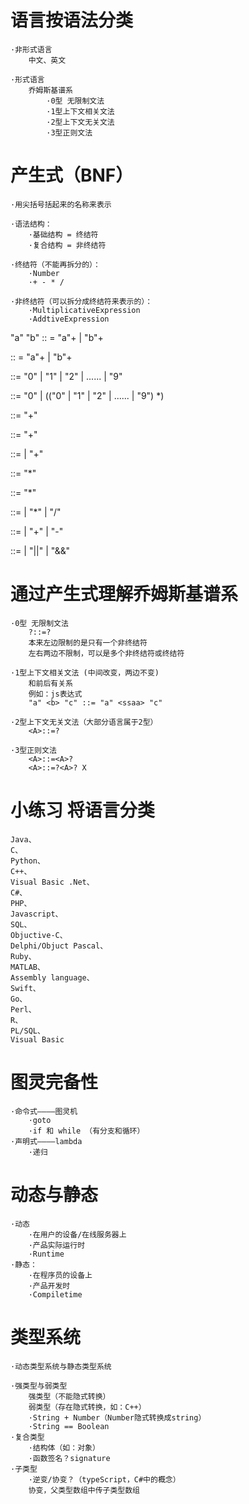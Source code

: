 # 语言按语法分类

    ·非形式语言
        中文、英文

    ·形式语言
        乔姆斯基谱系
            ·0型 无限制文法
            ·1型上下文相关文法
            ·2型上下文无关文法
            ·3型正则文法


# 产生式（BNF）
<!-- 
    BNF(巴科斯范式)表示语法规则的方式为：
    非终结符用尖括号括起。
    每条规则的左部是一个非终结符，
    右部是由非终结符和终结符组成的一个符号串，
    中间一般以“：：=”分开。
    具有相同左部的规则可以共用一个左部，各右部之间以直竖“|”隔开。 
-->
    ·用尖括号括起来的名称来表示

    ·语法结构：
        ·基础结构 = 终结符
        ·复合结构 = 非终结符

    ·终结符（不能再拆分的）：
        ·Number
        ·+ - * /

    ·非终结符（可以拆分成终结符来表示的）：
        ·MultiplicativeExpression
        ·AddtiveExpression


<!-- 定义一个语言由无数的a和无数的b组成 -->
"a"  "b"
<Program>:: = "a"+ | "b"+
<!-- 语言需要可递归，所以Program需要加上"a" 或 "b" -->
<Program>:: = <Program> "a"+ | <Program> "b"+



<!-- 定义一个数字 -->
<!-- 这里没有编程语言里数字类型的概念的，一切终结符都可以认为是字符 -->
<Number> ::= "0" | "1" | "2" | ...... | "9"



<!-- 定义一个十进制数 -->
<!-- 这样就排除了 01 这种情况 -->
<DecimalNumber> ::= "0" | (("0" | "1" | "2" | ...... | "9") <Number>*)
<!-- 加引号代表是字符，小括号不加引号代表是分组，可以类比正则里的小括号 -->



<!-- 加法表达式 -->
<!-- 第一步 -->
<AddictiveExpriession> ::= <DecimalNumber> "+" <DecimalNumber>
<!-- 第二步 连加 -->
<AddictiveExpriession> ::= <AddictiveExpriession> "+" <DecimalNumber>
<!-- 第三步 =1 也可以 ，所以需要把这种情况包含进去 -->
<AddictiveExpriession> ::= <DecimalNumber> | <AddictiveExpriession> "+" <DecimalNumber>



<!-- 乘法表达式 -->
<!-- 书写第一步 -->
<MultiplicativExpriession> ::= <DecimalNumber> "*" <DecimalNumber>
<!-- 书写第二步 连乘 -->
<MultiplicativExpriession> ::= <MultiplicativExpriession> "*" <DecimalNumber>
<!-- 书写第三步 包含 =1 -->
<MultiplicativExpriession> ::= <DecimalNumber> | 
    <MultiplicativExpriession> "*" <DecimalNumber> | 
    <MultiplicativExpriession> "/" <DecimalNumber> 




<!-- 加法是由两个乘法表达式相加的
 1 + 2*3
所以其实加法包含了乘法 -->
<AddictiveExpriession> ::= <MultiplicativExpriession> | 
    <AddictiveExpriession> "+" <MultiplicativExpriession> | 
    <AddictiveExpriession> "-" <MultiplicativExpriession> 




<!-- 逻辑表达式 -->
<LogicalExpriession> ::= <AddictiveExpriession> | 
    <LogicalExpriession> "||" <AddictiveExpriession> | 
    <LogicalExpriession> "&&" <AddictiveExpriession>



<!-- 带引号的都是终结符，不带引号的都是非终结符 -->

<!-- 四则运算 Expriession -->

<!-- 四则运算的解析 LR LL -->

<!-- **出现， 右结合 属于上下文无关文法-->

<!-- 用正则表达式 写 四则运算 -->

# 通过产生式理解乔姆斯基谱系

    ·0型 无限制文法
        ?::=? 
        本来左边限制的是只有一个非终结符
        左右两边不限制，可以是多个非终结符或终结符

    ·1型上下文相关文法 (中间改变，两边不变)
        和前后有关系
        例如：js表达式
        "a" <b> "c" ::= "a" <ssaa> "c"

    ·2型上下文无关文法（大部分语言属于2型）
        <A>::=?

    ·3型正则文法
        <A>::=<A>?
        <A>::=?<A>? X


# 小练习 将语言分类
    Java、
    C、
    Python、
    C++、
    Visual Basic .Net、
    C#、
    PHP、
    Javascript、
    SQL、
    Objuctive-C、
    Delphi/Objuct Pascal、
    Ruby、
    MATLAB、
    Assembly language、
    Swift、
    Go、
    Perl、
    R、
    PL/SQL、
    Visual Basic

# 图灵完备性
    ·命令式————图灵机
        ·goto
        ·if 和 while （有分支和循环）
    ·声明式————lambda
        ·递归


# 动态与静态

    ·动态
        ·在用户的设备/在线服务器上
        ·产品实际运行时
        ·Runtime
    ·静态：
        ·在程序员的设备上
        ·产品开发时
        ·Compiletime


# 类型系统

    ·动态类型系统与静态类型系统

    ·强类型与弱类型
        强类型（不能隐式转换）
        弱类型（存在隐式转换，如：C++）
        ·String + Number（Number隐式转换成string）
        ·String == Boolean
    ·复合类型
        ·结构体（如：对象）
        ·函数签名？signature 
    ·子类型
        ·逆变/协变？（typeScript，C#中的概念）
        协变，父类型数组中传子类型数组

